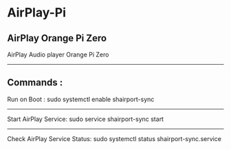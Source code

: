 # AirPlay-Pi
AirPlay Orange Pi Zero
----------------------
AirPlay Audio player
Orange Pi Zero

-----------------------------------------------------------------------------------------------------------------------------

Commands :
-------------
Run on Boot :
sudo systemctl enable shairport-sync

----------------------
Start AirPlay Service: 
sudo service shairport-sync start

-----------------------------
Check AirPlay Service Status: 
sudo systemctl status shairport-sync.service

